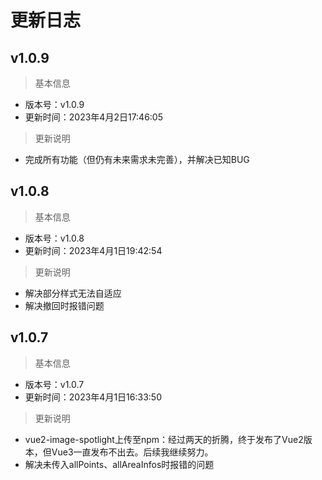 # 更新日志
## v1.0.9
> 基本信息
- 版本号：v1.0.9
- 更新时间：2023年4月2日17:46:05

> 更新说明
- 完成所有功能（但仍有未来需求未完善），并解决已知BUG

## v1.0.8
> 基本信息
- 版本号：v1.0.8
- 更新时间：2023年4月1日19:42:54

> 更新说明
- 解决部分样式无法自适应
- 解决撤回时报错问题


## v1.0.7
> 基本信息
- 版本号：v1.0.7
- 更新时间：2023年4月1日16:33:50

> 更新说明
- vue2-image-spotlight上传至npm：经过两天的折腾，终于发布了Vue2版本，但Vue3一直发布不出去。后续我继续努力。
- 解决未传入allPoints、allAreaInfos时报错的问题